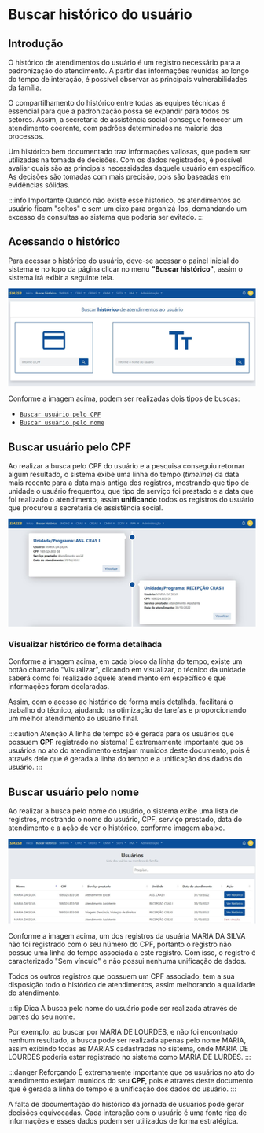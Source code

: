 
# Buscar histórico do usuário

## Introdução 

O histórico de atendimentos do usuário é um registro necessário para a padronização do atendimento. A partir das informações reunidas ao longo do tempo de interação, é possível observar as principais vulnerabilidades da família.

O compartilhamento do histórico entre todas as equipes técnicas é essencial para que a padronização possa se expandir para todos os setores. Assim, a secretaria de assistência social consegue fornecer um atendimento coerente, com padrões determinados na maioria dos processos.

Um histórico bem documentado traz informações valiosas, que podem ser utilizadas na tomada de decisões. Com os dados registrados, é possível avaliar quais são as principais necessidades daquele usuário em específico. As decisões são tomadas com mais precisão, pois são baseadas em evidências sólidas.

:::info Importante
Quando não existe esse histórico, os atendimentos ao usuário ficam "soltos" e sem um eixo para organizá-los, demandando um excesso de consultas ao sistema que poderia ser evitado.
:::

## Acessando o histórico

Para acessar o histórico do usuário, deve-se acessar o painel inicial do sistema e no topo da página clicar no menu **"Buscar histórico"**, assim o sistema irá exibir a seguinte tela.

![buscar histórico](../static/img/historic/buscar_historico.jpg)

Conforme a imagem acima, podem ser realizadas dois tipos de buscas:
- [`Buscar usuário pelo CPF`](#buscar-usuário-pelo-cpf)
- [`Buscar usuário pelo nome`](#buscar-usuário-pelo-nome)

## Buscar usuário pelo CPF

Ao realizar a busca pelo CPF do usuário e a pesquisa conseguiu retornar algum resultado, o sistema exibe uma linha do tempo (*timeline*) da data mais recente para a data mais antiga dos registros, mostrando que tipo de unidade o usuário frequentou, que tipo de serviço foi prestado e a data que foi realizado o atendimento, assim **unificando** todos os registros do usuário que procurou a secretaria de assistência social.

![linha do tempo](../static/img/historic/timeline.jpg)

### Visualizar histórico de forma detalhada

Conforme a imagem acima, em cada bloco da linha do tempo, existe um botão chamado "Visualizar", clicando em visualizar, o técnico da unidade saberá como foi realizado aquele atendimento em específico e que informações foram declaradas.

Assim, com o acesso ao histórico de forma mais detalhda, facilitará o trabalho do técnico, ajudando na otimização de tarefas e proporcionando um melhor atendimento ao usuário final.

:::caution Atenção
A linha de tempo só é gerada para os usuários que possuem **CPF** registrado no sistema! É extremamente importante que os usuários no ato do atendimento estejam munidos deste documento, pois é através dele que é gerada a linha do tempo e a unificação dos dados do usuário.
:::

## Buscar usuário pelo nome

Ao realizar a busca pelo nome do usuário, o sistema exibe uma lista de registros, mostrando o nome do usuário, CPF, serviço prestado, data do atendimento e a ação de ver o histórico, conforme imagem abaixo.

![image info](../static/img/historic/registros.jpg)

Conforme a imagem acima, um dos registros da usuária MARIA DA SILVA não foi registrado com o seu número do CPF, portanto o registro não possue uma linha do tempo associada a este registro. Com isso, o registro é caracterizado "Sem vínculo" e não possui nenhuma unificação de dados.

Todos os outros registros que possuem um CPF associado, tem a sua disposição todo o histórico de atendimentos, assim melhorando a qualidade do atendimento.

:::tip Dica
A busca pelo nome do usuário pode ser realizada através de partes do seu nome. 

Por exemplo: ao buscar por MARIA DE LOURDES, e não foi encontrado nenhum resultado, a busca pode ser realizada apenas pelo nome MARIA, assim exibindo todas as MARIAS cadastradas no sistema, onde MARIA DE LOURDES poderia estar registrado no sistema como MARIA DE LURDES.
:::

:::danger Reforçando
É extremamente importante que os usuários no ato do atendimento estejam munidos do seu **CPF**, pois é através deste documento que é gerada a linha do tempo e a unificação dos dados do usuário. 
:::

A falta de documentação do histórico da jornada de usuários pode gerar decisões equivocadas. Cada interação com o usuário é uma fonte rica de informações e esses dados podem ser utilizados de forma estratégica.

